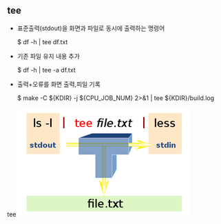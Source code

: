 tee
---

-	표준출력(stdout)을 화면과 파일로 동시에 출력하는 명령어

	$ df -h | tee df.txt

-	기존 파일 유지 내용 추가

	$ df -h | tee -a df.txt

-	출력+오류를 화면 출력,피일 기록

	$ make -C ${KDIR} -j ${CPU_JOB_NUM} 2>&1 | tee ${KDIR}/build.log

tee ![tee](./tee.png)
